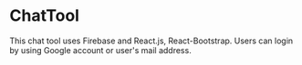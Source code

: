 # ChatTool
This chat tool uses Firebase and React.js, React-Bootstrap.
Users can login by using Google account or user's mail address.